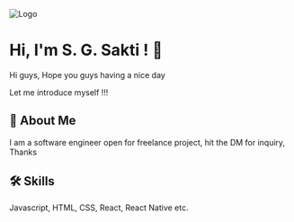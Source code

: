
![Logo](https://i.imgur.com/tYLMF1k.png)


# Hi, I'm S. G. Sakti ! 👋

Hi guys, Hope you guys having a nice day

Let me introduce myself !!!
## 🚀 About Me


I am a software engineer open for freelance project, hit the DM for inquiry, Thanks 


## 🛠 Skills
Javascript, HTML, CSS, React, React Native etc.


